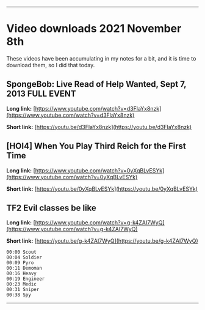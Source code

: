 
***

# Video downloads 2021 November 8th

These videos have been accumulating in my notes for a bit, and it is time to download them, so I did that today.

## SpongeBob: Live Read of Help Wanted, Sept 7, 2013 FULL EVENT

**Long link:** [https://www.youtube.com/watch?v=d3FlaYx8nzk](https://www.youtube.com/watch?v=d3FlaYx8nzk)

**Short link:** [https://youtu.be/d3FlaYx8nzk](https://youtu.be/d3FlaYx8nzk)

## [HOI4] When You Play Third Reich for the First Time

**Long link:** [https://www.youtube.com/watch?v=0yXqBLvESYk](https://www.youtube.com/watch?v=0yXqBLvESYk)

**Short link:** [https://youtu.be/0yXqBLvESYk](https://youtu.be/0yXqBLvESYk)

## TF2 Evil classes be like

**Long link:** [https://www.youtube.com/watch?v=g-k4ZAI7WyQ](https://www.youtube.com/watch?v=g-k4ZAI7WyQ)

**Short link:** [https://youtu.be/g-k4ZAI7WyQ](https://youtu.be/g-k4ZAI7WyQ)

```Track-listing
00:00 Scout
00:04 Soldier
00:09 Pyro
00:11 Demoman
00:16 Heavy
00:19 Engineer
00:23 Medic
00:31 Sniper
00:38 Spy
```

***

<!-- Copy and paste

**Long link:** []()

**Short link:** []()

!-->

